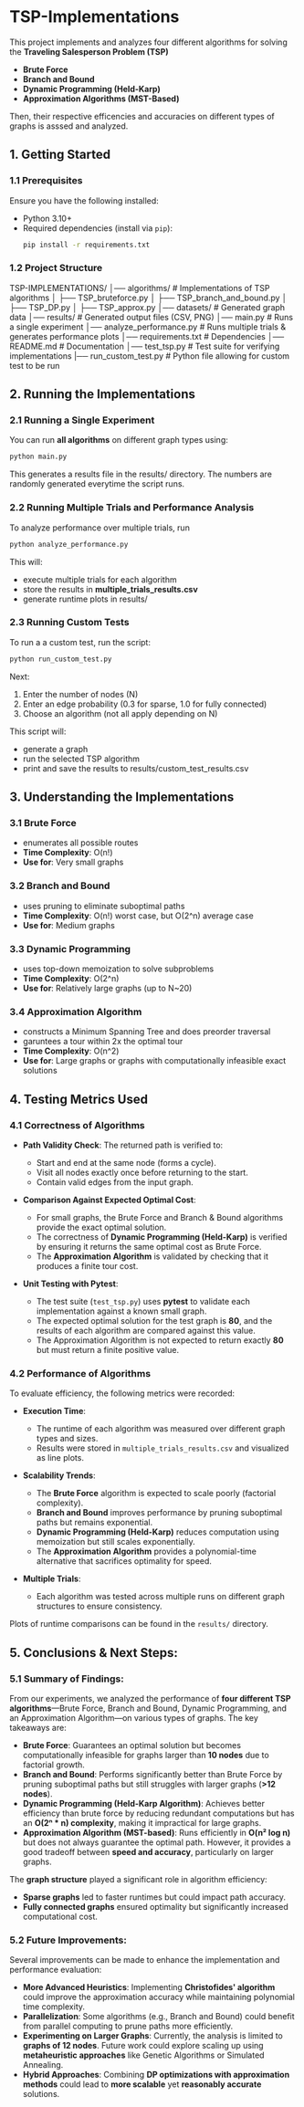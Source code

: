 # TSP-Implementations

This project implements and analyzes four different algorithms for solving the **Traveling Salesperson Problem (TSP)**

- **Brute Force**
- **Branch and Bound**
- **Dynamic Programming (Held-Karp)**
- **Approximation Algorithms (MST-Based)**

Then, their respective efficencies and accuracies on different types of graphs is asssed and analyzed. 

## **1. Getting Started**

### **1.1 Prerequisites**
Ensure you have the following installed:
- Python 3.10+
- Required dependencies (install via `pip`):
  ```sh
  pip install -r requirements.txt
  ```

### **1.2 Project Structure**
TSP-IMPLEMENTATIONS/
│── algorithms/            # Implementations of TSP algorithms
│   ├── TSP_bruteforce.py
│   ├── TSP_branch_and_bound.py
│   ├── TSP_DP.py
│   ├── TSP_approx.py
│── datasets/              # Generated graph data
│── results/               # Generated output files (CSV, PNG)
│── main.py                # Runs a single experiment
│── analyze_performance.py # Runs multiple trials & generates performance plots
│── requirements.txt       # Dependencies
│── README.md              # Documentation
│── test_tsp.py            # Test suite for verifying implementations
|── run_custom_test.py     # Python file allowing for custom test to be run

## **2. Running the Implementations**

### 2.1 Running a Single Experiment
You can run **all algorithms** on different graph types using:

```sh
python main.py
```

This generates a results file in the results/ directory. The numbers are randomly generated everytime the script runs. 

### 2.2 Running Multiple Trials and Performance Analysis 

To analyze performance over multiple trials, run 

```sh
python analyze_performance.py
```

This will:
- execute multiple trials for each algorithm 
- store the results in **multiple_trials_results.csv**
- generate runtime plots in results/

### 2.3 Running Custom Tests

To run a a custom test, run the script:
```sh
python run_custom_test.py
```
Next:
1. Enter the number of nodes (N)
2. Enter an edge probability (0.3 for sparse, 1.0 for fully connected)
3. Choose an algorithm (not all apply depending on N)

This script will:
- generate a graph 
- run the selected TSP algorithm 
- print and save the results to results/custom_test_results.csv


## 3. Understanding the Implementations 

### 3.1 Brute Force 
- enumerates all possible routes
- **Time Complexity**: O(n!)
- **Use for**: Very small graphs 

### 3.2 Branch and Bound
- uses pruning to eliminate suboptimal paths
- **Time Complexity**: O(n!) worst case, but O(2^n) average case
- **Use for**: Medium graphs

### 3.3 Dynamic Programming 
- uses top-down memoization to solve subproblems 
- **Time Complexity**: O(2^n) 
- **Use for**: Relatively large graphs (up to N~20)

### 3.4 Approximation Algorithm
- constructs a Minimum Spanning Tree and does preorder  traversal
- garuntees a tour within 2x the optimal tour
- **Time Complexity**: O(n^2)
- **Use for**: Large graphs or graphs with computationally infeasible exact solutions


## 4. Testing Metrics Used

### 4.1 Correctness of Algorithms 

- **Path Validity Check**: The returned path is verified to:
  - Start and end at the same node (forms a cycle).
  - Visit all nodes exactly once before returning to the start.
  - Contain valid edges from the input graph.

- **Comparison Against Expected Optimal Cost**:
  - For small graphs, the Brute Force and Branch & Bound algorithms provide the exact optimal solution.
  - The correctness of **Dynamic Programming (Held-Karp)** is verified by ensuring it returns the same optimal cost as Brute Force.
  - The **Approximation Algorithm** is validated by checking that it produces a finite tour cost.

- **Unit Testing with Pytest**:
  - The test suite (`test_tsp.py`) uses **pytest** to validate each implementation against a known small graph.
  - The expected optimal solution for the test graph is **80**, and the results of each algorithm are compared against this value.
  - The Approximation Algorithm is not expected to return exactly **80** but must return a finite positive value.

### 4.2 Performance of Algorithms 

To evaluate efficiency, the following metrics were recorded:

- **Execution Time**:
  - The runtime of each algorithm was measured over different graph types and sizes.
  - Results were stored in `multiple_trials_results.csv` and visualized as line plots.

- **Scalability Trends**:
  - The **Brute Force** algorithm is expected to scale poorly (factorial complexity).
  - **Branch and Bound** improves performance by pruning suboptimal paths but remains exponential.
  - **Dynamic Programming (Held-Karp)** reduces computation using memoization but still scales exponentially.
  - The **Approximation Algorithm** provides a polynomial-time alternative that sacrifices optimality for speed.

- **Multiple Trials**:
  - Each algorithm was tested across multiple runs on different graph structures to ensure consistency.

Plots of runtime comparisons can be found in the `results/` directory.

## 5. Conclusions & Next Steps:

### 5.1 Summary of Findings: 

From our experiments, we analyzed the performance of **four different TSP algorithms**—Brute Force, Branch and Bound, Dynamic Programming, and an Approximation Algorithm—on various types of graphs. The key takeaways are:

- **Brute Force**: Guarantees an optimal solution but becomes computationally infeasible for graphs larger than **10 nodes** due to factorial growth.
- **Branch and Bound**: Performs significantly better than Brute Force by pruning suboptimal paths but still struggles with larger graphs (**>12 nodes**).
- **Dynamic Programming (Held-Karp Algorithm)**: Achieves better efficiency than brute force by reducing redundant computations but has an **O(2ⁿ * n) complexity**, making it impractical for large graphs.
- **Approximation Algorithm (MST-based)**: Runs efficiently in **O(n² log n)** but does not always guarantee the optimal path. However, it provides a good tradeoff between **speed and accuracy**, particularly on larger graphs.

The **graph structure** played a significant role in algorithm efficiency:
- **Sparse graphs** led to faster runtimes but could impact path accuracy.
- **Fully connected graphs** ensured optimality but significantly increased computational cost.


### 5.2 Future Improvements:

Several improvements can be made to enhance the implementation and performance evaluation:

- **More Advanced Heuristics**: Implementing **Christofides' algorithm** could improve the approximation accuracy while maintaining polynomial time complexity.
- **Parallelization**: Some algorithms (e.g., Branch and Bound) could benefit from parallel computing to prune paths more efficiently.
- **Experimenting on Larger Graphs**: Currently, the analysis is limited to **graphs of 12 nodes**. Future work could explore scaling up using **metaheuristic approaches** like Genetic Algorithms or Simulated Annealing.
- **Hybrid Approaches**: Combining **DP optimizations with approximation methods** could lead to **more scalable** yet **reasonably accurate** solutions.
